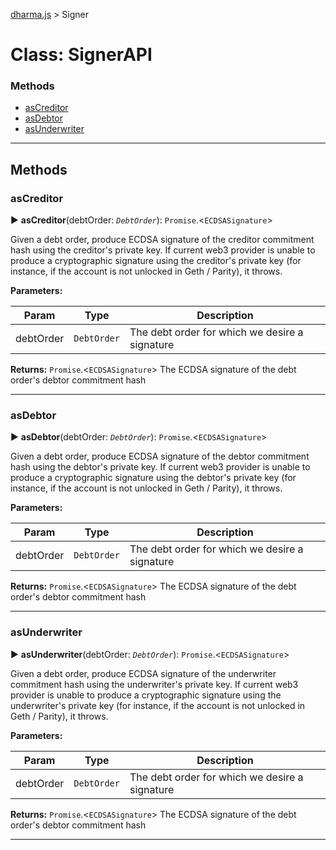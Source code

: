 [dharma.js](../../README.md#api_reference) > Signer


# Class: SignerAPI


### Methods

* [asCreditor](#ascreditor)
* [asDebtor](#asdebtor)
* [asUnderwriter](#asunderwriter)



---



## Methods
<a id="ascreditor"></a>

###  asCreditor

► **asCreditor**(debtOrder: *`DebtOrder`*): `Promise`.<`ECDSASignature`>






Given a debt order, produce ECDSA signature of the creditor commitment hash using the creditor's private key. If current web3 provider is unable to produce a cryptographic signature using the creditor's private key (for instance, if the account is not unlocked in Geth / Parity), it throws.


**Parameters:**

| Param | Type | Description |
| ------ | ------ | ------ |
| debtOrder | `DebtOrder`   |  The debt order for which we desire a signature |





**Returns:** `Promise`.<`ECDSASignature`>
The ECDSA signature of the debt order's debtor commitment hash






___

<a id="asdebtor"></a>

###  asDebtor

► **asDebtor**(debtOrder: *`DebtOrder`*): `Promise`.<`ECDSASignature`>






Given a debt order, produce ECDSA signature of the debtor commitment hash using the debtor's private key. If current web3 provider is unable to produce a cryptographic signature using the debtor's private key (for instance, if the account is not unlocked in Geth / Parity), it throws.


**Parameters:**

| Param | Type | Description |
| ------ | ------ | ------ |
| debtOrder | `DebtOrder`   |  The debt order for which we desire a signature |





**Returns:** `Promise`.<`ECDSASignature`>
The ECDSA signature of the debt order's debtor commitment hash






___

<a id="asunderwriter"></a>

###  asUnderwriter

► **asUnderwriter**(debtOrder: *`DebtOrder`*): `Promise`.<`ECDSASignature`>






Given a debt order, produce ECDSA signature of the underwriter commitment hash using the underwriter's private key. If current web3 provider is unable to produce a cryptographic signature using the underwriter's private key (for instance, if the account is not unlocked in Geth / Parity), it throws.


**Parameters:**

| Param | Type | Description |
| ------ | ------ | ------ |
| debtOrder | `DebtOrder`   |  The debt order for which we desire a signature |





**Returns:** `Promise`.<`ECDSASignature`>
The ECDSA signature of the debt order's debtor commitment hash






___
